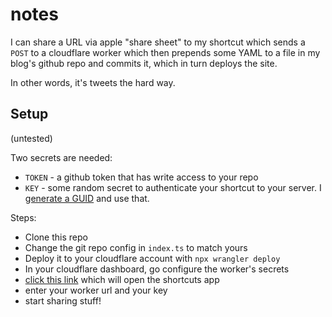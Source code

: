 # notes

I can share a URL via apple "share sheet" to my shortcut which sends a `POST` to a cloudflare worker which then prepends some YAML to a file in my blog's github repo and commits it, which in turn deploys the site.

In other words, it's tweets the hard way.

## Setup

(untested)

Two secrets are needed:
 - `TOKEN` - a github token that has write access to your repo
 - `KEY` - some random secret to authenticate your shortcut to your server. I [generate a GUID](https://www.guidgenerator.com) and use that.

Steps:
 - Clone this repo
 - Change the git repo config in `index.ts` to match yours
 - Deploy it to your cloudflare account with `npx wrangler deploy`
 - In your cloudflare dashboard, go configure the worker's secrets
 - [click this link](https://www.icloud.com/shortcuts/0b942ce5caba43b3a11c9730930241b0) which will open the shortcuts app
 - enter your worker url and your key
 - start sharing stuff!

